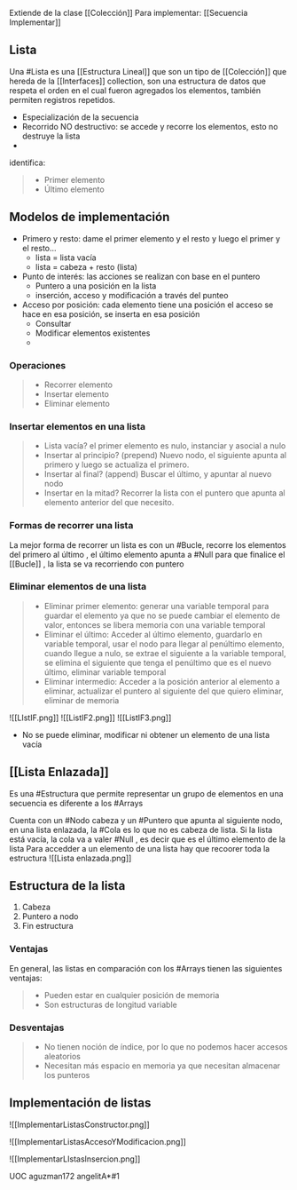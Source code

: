 Extiende de la clase [[Colección]] 
Para implementar: [[Secuencia Implementar]]
## Lista
Una #Lista es una [[Estructura Lineal]] que  son un tipo de [[Colección]] que hereda de la [[Interfaces]] collection, son una estructura de datos que respeta el orden en el cual fueron agregados los elementos, también permiten registros repetidos.
-  Especialización de la secuencia
- Recorrido NO destructivo: se accede y recorre los elementos, esto no destruye la lista
- 

identifica:

>- Primer elemento
>- Último elemento

## Modelos de implementación
- Primero y resto: dame el primer elemento y el resto y luego el primer y el resto...
	- lista = lista vacía
	- lista = cabeza + resto (lista)
- Punto de interés: las acciones se realizan con base en el puntero
	- Puntero a una posición en la lista
	- inserción, acceso y modificación a través del punteo
- Acceso por posición: cada elemento tiene una posición el acceso se hace en esa posición, se inserta en esa posición
	- Consultar
	- Modificar elementos existentes
	- 

### Operaciones
>- Recorrer elemento
>- Insertar elemento
>- Eliminar elemento


### Insertar elementos en una lista
>- Lista vacía? el primer elemento es nulo, instanciar y asocial a nulo
>- Insertar al principio? (prepend) Nuevo nodo, el siguiente apunta al primero y luego se actualiza el primero.
>- Insertar al final? (append) Buscar el último, y apuntar al nuevo nodo
>- Insertar en la mitad? Recorrer la lista con el puntero que apunta al elemento anterior del que necesito. 

### Formas de recorrer una lista
La mejor forma de recorrer un lista es con un #Bucle, recorre los elementos del primero al último , el último elemento apunta a #Null para que finalice el [[Bucle]] , la lista se va recorriendo con puntero

### Eliminar elementos de una lista
>- Eliminar primer elemento:  generar una variable temporal para guardar el elemento ya que no se puede cambiar el elemento de valor, entonces se libera memoria con una variable temporal
>- Eliminar el último: Acceder al último elemento, guardarlo en variable temporal, usar el nodo para llegar al penúltimo elemento, cuando llegue a nulo, se extrae el siguiente a la variable temporal, se elimina el siguiente que tenga el penúltimo que es el nuevo último, eliminar variable temporal
>- Eliminar intermedio: Acceder a la posición anterior al elemento a eliminar, actualizar el puntero al siguiente del que quiero eliminar, eliminar de memoria


![[LIstIF.png]]
![[ListIF2.png]]
![[ListIF3.png]]

- No se puede eliminar, modificar ni obtener un elemento de una lista vacía

## [[Lista Enlazada]]

Es una #Estructura que permite representar un grupo de elementos en una secuencia
es diferente a los #Arrays 

Cuenta con un #Nodo cabeza y un #Puntero que apunta al siguiente nodo, en una lista enlazada, la #Cola es lo que no es cabeza de lista. Si la lista está vacía, la cola va a valer #Null , es decir que es el último elemento de la lista
Para accedder a un elemento de una lista hay que recoorer toda la estructura
![[Lista enlazada.png]]

## Estructura de la lista
1. Cabeza
2. Puntero a nodo
3. Fin estructura

### Ventajas
En general, las listas en comparación con los #Arrays  tienen las siguientes ventajas:

>- Pueden estar en cualquier posición de memoria
>- Son estructuras de longitud variable

### Desventajas

>- No tienen noción de índice, por lo que no podemos hacer accesos aleatorios
>- Necesitan más espacio en memoria ya que necesitan almacenar los punteros


## Implementación de listas

![[ImplementarListasConstructor.png]]

![[ImplementarListasAccesoYModificacion.png]]

![[ImplementarLIstasInsercion.png]]

UOC 
aguzman172
angelitA*#1